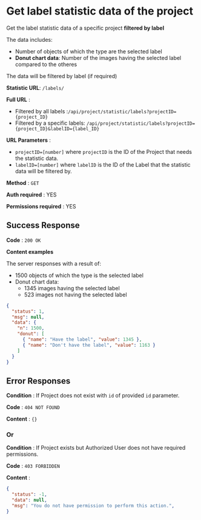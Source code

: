 # Get **label** statistic data of the project

Get the label statistic data of a specific project __filtered by label__

The data includes:
* Number of objects of which the type are the selected label
* __Donut chart data__: Number of the images having the selected label compared to the otheres

The data will be filtered by label (if required)

**Statistic URL**: `/labels/`

**Full URL** : 
* Filtered by all labels :`/api/project/statistic/labels?projectID={project_ID}
`
* Filtered by a specific labels: `/api/project/statistic/labels?projectID={project_ID}&labelID={label_ID}`

**URL Parameters** : 
* `projectID=[number]` where `projectID` is the ID of the Project that needs the statistic data.
* `labelID=[number]` where `labelID` is the ID of the Label that the statistic data will be filtered by.

**Method** : `GET`

**Auth required** : YES

**Permissions required** : YES

## Success Response

**Code** : `200 OK`

**Content examples**

The server responses with a result of:
* 1500 objects of which the type is the selected label
* Donut chart data:
  * 1345 images having the selected label
  * 523 images not having the selected label

```json
{
  "status": 1,
  "msg": null,
  "data": {
    "n": 1500,
    "donut": [
      { "name": "Have the label", "value": 1345 },
      { "name": "Don't have the label", "value": 1163 }
    ]
  }
}
```

## Error Responses

**Condition** : If Project does not exist with `id` of provided `id` parameter.

**Code** : `404 NOT FOUND`

**Content** : `{}`

### Or

**Condition** : If Project exists but Authorized User does not have required
permissions.

**Code** : `403 FORBIDDEN`

**Content** :

```json
{
  "status": -1,
  "data": null,
  "msg": "You do not have permission to perform this action.",
}
```
